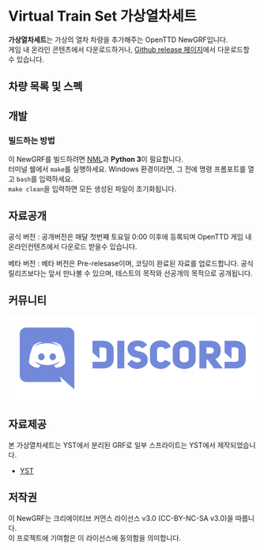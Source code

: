 # Virtual Train Set 가상열차세트
**가상열차세트**는 가상의 열차 차량을 추가해주는 OpenTTD NewGRF입니다.  
게임 내 온라인 콘텐츠에서 다운로드하거나, [Github release 페이지](https://github.com/GBLINER/VirtualTrainSet/releases)에서 다운로드할 수 있습니다.

## 차량 목록 및 스펙

## 개발
### 빌드하는 방법
이 NewGRF를 빌드하려면 [NML](https://github.com/OpenTTD/nml)과 **Python 3**이 필요합니다.  
터미널 쉘에서 ``make``를 실행하세요. Windows 환경이라면, 그 전에 명령 프롬포트를 열고 ``bash``를 입력하세요.  
``make clean``을 입력하면 모든 생성된 파일이 초기화됩니다.

## 자료공개

공식 버전 : 공개버전은 매달 첫번째 토요일 0:00 이후에 등록되며 OpenTTD 게임 내 온라인컨텐츠에서 다운로드 받을수 있습니다.<br>


베타 버전 : 베타 버전은 Pre-relesase이며, 코딩이 완료된 자료를 업로드합니다. 공식 릴리즈보다는 앞서 만나볼 수 있으며, 테스트의 목적와 선공개의 목적으로 공개됩니다.

## 커뮤니티
[![디스코드로고](https://github.com/evepoi/YST/blob/minengallery/docs/img/discord_logo.png)](https://discord.gg/WNrjUatFkz)

## 자료제공
본 가상열차세트는 YST에서 분리된 GRF로 일부 스프라이트는 YST에서 제작되었습니다.
- [YST](https://github.com/evepoi/YST)

## 저작권
이 NewGRF는 크리에이티브 커먼스 라이선스 v3.0 (CC-BY-NC-SA v3.0)을 따릅니다. <br>
이 프로젝트에 기여함은 이 라이선스에 동의함을 의미합니다.
